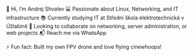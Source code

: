 👋 Hi, I’m Andrej Shvalev
💻 Passionate about Linux, Networking, and IT infrastructure
📚 Currently studying IT at Střední škola elektrotechnická v Úžlabině
🚀 Looking to collaborate on networking, server administration, or web projects
📬 Reach me via WhatsApp

⚡ Fun fact: Built my own FPV drone and love flying cinewhoops!
<!---
Andrew1X25/Andrew1X25 is a ✨ special ✨ repository because its `README.md` (this file) appears on your GitHub profile.
You can click the Preview link to take a look at your changes.
--->
